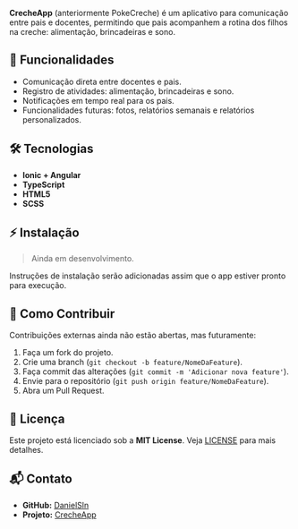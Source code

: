 **CrecheApp** (anteriormente PokeCreche) é um aplicativo para comunicação entre pais e docentes, permitindo que pais acompanhem a rotina dos filhos na creche: alimentação, brincadeiras e sono.

## 🚀 Funcionalidades

* Comunicação direta entre docentes e pais.
* Registro de atividades: alimentação, brincadeiras e sono.
* Notificações em tempo real para os pais.
* Funcionalidades futuras: fotos, relatórios semanais e relatórios personalizados.

## 🛠 Tecnologias

* **Ionic + Angular**
* **TypeScript**
* **HTML5**
* **SCSS**

## ⚡ Instalação

> Ainda em desenvolvimento.

Instruções de instalação serão adicionadas assim que o app estiver pronto para execução.

## 🤝 Como Contribuir

Contribuições externas ainda não estão abertas, mas futuramente:

1. Faça um fork do projeto.
2. Crie uma branch (`git checkout -b feature/NomeDaFeature`).
3. Faça commit das alterações (`git commit -m 'Adicionar nova feature'`).
4. Envie para o repositório (`git push origin feature/NomeDaFeature`).
5. Abra um Pull Request.

## 📄 Licença

Este projeto está licenciado sob a **MIT License**. Veja [LICENSE](LICENSE) para mais detalhes.

## 📬 Contato

* **GitHub:** [DanielSln](https://github.com/DanielSln)
* **Projeto:** [CrecheApp](https://github.com/DanielSln/PokeCreche)
